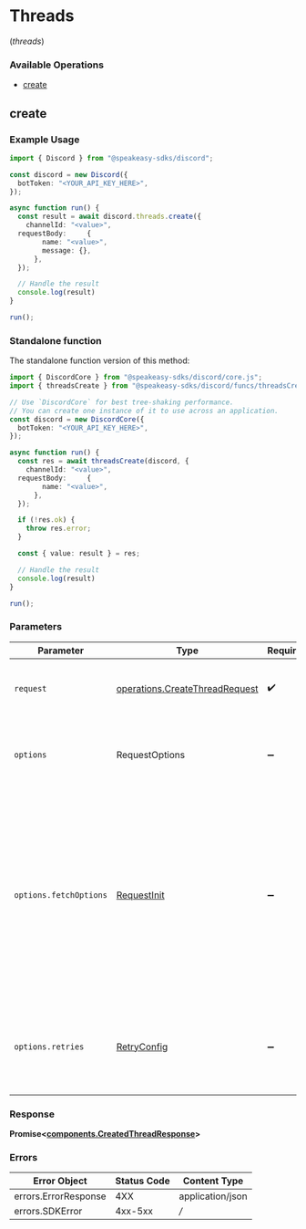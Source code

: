 # Threads
(*threads*)

### Available Operations

* [create](#create)

## create

### Example Usage

```typescript
import { Discord } from "@speakeasy-sdks/discord";

const discord = new Discord({
  botToken: "<YOUR_API_KEY_HERE>",
});

async function run() {
  const result = await discord.threads.create({
    channelId: "<value>",
  requestBody:     {
        name: "<value>",
        message: {},
      },
  });

  // Handle the result
  console.log(result)
}

run();
```


### Standalone function

The standalone function version of this method:

```typescript
import { DiscordCore } from "@speakeasy-sdks/discord/core.js";
import { threadsCreate } from "@speakeasy-sdks/discord/funcs/threadsCreate.js";

// Use `DiscordCore` for best tree-shaking performance.
// You can create one instance of it to use across an application.
const discord = new DiscordCore({
  botToken: "<YOUR_API_KEY_HERE>",
});

async function run() {
  const res = await threadsCreate(discord, {
    channelId: "<value>",
  requestBody:     {
        name: "<value>",
      },
  });

  if (!res.ok) {
    throw res.error;
  }

  const { value: result } = res;

  // Handle the result
  console.log(result)
}

run();
```

### Parameters

| Parameter                                                                                                                                                                      | Type                                                                                                                                                                           | Required                                                                                                                                                                       | Description                                                                                                                                                                    |
| ------------------------------------------------------------------------------------------------------------------------------------------------------------------------------ | ------------------------------------------------------------------------------------------------------------------------------------------------------------------------------ | ------------------------------------------------------------------------------------------------------------------------------------------------------------------------------ | ------------------------------------------------------------------------------------------------------------------------------------------------------------------------------ |
| `request`                                                                                                                                                                      | [operations.CreateThreadRequest](../../models/operations/createthreadrequest.md)                                                                                               | :heavy_check_mark:                                                                                                                                                             | The request object to use for the request.                                                                                                                                     |
| `options`                                                                                                                                                                      | RequestOptions                                                                                                                                                                 | :heavy_minus_sign:                                                                                                                                                             | Used to set various options for making HTTP requests.                                                                                                                          |
| `options.fetchOptions`                                                                                                                                                         | [RequestInit](https://developer.mozilla.org/en-US/docs/Web/API/Request/Request#options)                                                                                        | :heavy_minus_sign:                                                                                                                                                             | Options that are passed to the underlying HTTP request. This can be used to inject extra headers for examples. All `Request` options, except `method` and `body`, are allowed. |
| `options.retries`                                                                                                                                                              | [RetryConfig](../../lib/utils/retryconfig.md)                                                                                                                                  | :heavy_minus_sign:                                                                                                                                                             | Enables retrying HTTP requests under certain failure conditions.                                                                                                               |


### Response

**Promise\<[components.CreatedThreadResponse](../../models/components/createdthreadresponse.md)\>**
### Errors

| Error Object         | Status Code          | Content Type         |
| -------------------- | -------------------- | -------------------- |
| errors.ErrorResponse | 4XX                  | application/json     |
| errors.SDKError      | 4xx-5xx              | */*                  |
